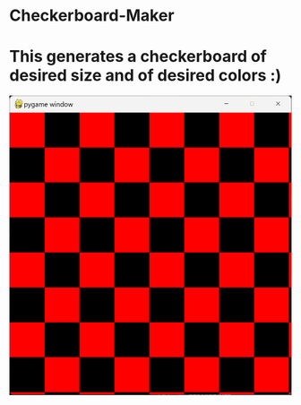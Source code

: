# Checkerboard-Maker

# This generates a checkerboard of desired size and of desired colors :)

![](https://github.com/rieleyhunt/Checkerboard-Maker/blob/main/Checkerboard1.png)
